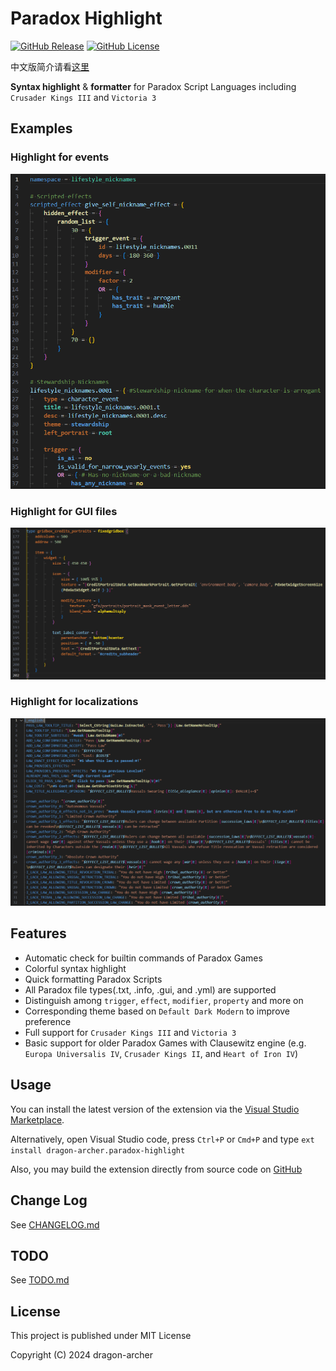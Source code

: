 # Paradox Highlight

[![GitHub Release](https://img.shields.io/github/v/release/dragon-archer/paradox-highlight)](https://github.com/dragon-archer/paradox-highlight/releases/latest)
[![GitHub License](https://img.shields.io/github/license/dragon-archer/paradox-highlight)](https://github.com/dragon-archer/paradox-highlight/blob/main/LICENSE)

中文版简介请看[这里](README.zh.md)

**Syntax highlight** & **formatter** for Paradox Script Languages including `Crusader Kings III` and `Victoria 3`

## Examples

### Highlight for events

![Event Highligh](docs/images/screenshot-event.png)

### Highlight for GUI files

![GUI Highligh](docs/images/screenshot-gui.png)

### Highlight for localizations

![Localization Highligh](docs/images/screenshot-localization.png)

## Features

- Automatic check for builtin commands of Paradox Games
- Colorful syntax highlight
- Quick formatting Paradox Scripts
- All Paradox file types(.txt, .info, .gui, and .yml) are supported
- Distinguish among `trigger`, `effect`, `modifier`, `property` and more on
- Corresponding theme based on `Default Dark Modern` to improve preference
- Full support for `Crusader Kings III` and `Victoria 3`
- Basic support for older Paradox Games with Clausewitz engine (e.g. `Europa Universalis IV`, `Crusader Kings II`, and `Heart of Iron IV`)

## Usage

You can install the latest version of the extension via the [Visual Studio Marketplace](https://marketplace.visualstudio.com/items?itemName=dragon-archer.paradox-highlight).

Alternatively, open Visual Studio code, press `Ctrl+P` or `Cmd+P` and type `ext install dragon-archer.paradox-highlight`

Also, you may build the extension directly from source code on [GitHub](https://github.com/dragon-archer/paradox-highlight)

## Change Log

See [CHANGELOG.md](CHANGELOG.md)

## TODO

See [TODO.md](TODO.md)

## License

This project is published under MIT License

Copyright (C) 2024 dragon-archer
